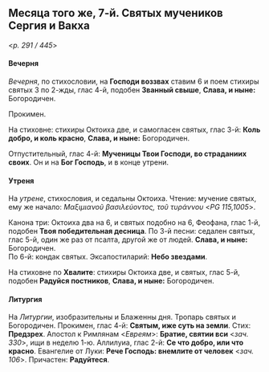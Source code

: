 
## Месяца того же, 7-й. Святых мучеников Сергия и Вакха  

<*p. 291 / 445*>

#### Вечерня

*Вечерня*, по стихословии, на **Господи воззвах** ставим 6 и поем стихиры святых 3 по 2-жды, глас 4-й, 
подобен **Званный свыше**, **Слава, и ныне:** Богородичен. 

Прокимен. 

На стиховне: стихиры Октоиха две, и самогласен святых, глас 3-й: **Коль добро, и коль красно**, 
**Слава, и ныне:** Богородичен.

Отпустительный, глас 4-й: **Мученицы Твои Господи, во страданиих своих**. 
Он и на **Бог Господь**, и в конце утрени.

#### Утреня

На *утрене*, стихословия, и седальны Октоиха. Чтение: мучение святых, ему же начало: 
*Μαξιμιανοῦ βασιλεύοντος, τοῦ τυράννου* <*PG 115,1005*>. 

Канона три: Октоиха два на 6, и святых подобно на 6, Феофана, глас 1-й, подобен **Твоя победительная десница**. 
По 3-й песни: седален святых, глас 5-й, один же раз от псалта, другой же от людей. **Слава, и ныне:** Богородичен.    
По 6-й: кондак святых. 
Эксапостиларий: **Небо звездами**. 

На стиховне по **Хвалите**: стихиры Октоиха две, и святых, глас 5-й, подобен **Радуйся постников**, 
**Слава, и ныне:** Богородичен. 

#### Литургия

На *Литургии*, изобразительны и Блаженны дня. Тропарь святых и Богородичен. 
Прокимен, глас 4-й: **Святым, иже суть на земли**. Стих: **Предзрех**. 
Апостол к Римлянам <*Евреям*>: **Братие, святии вси** <*зач. 330*>, ищи в неделю 1-ю. 
Аллилуиа, глас 2-й: **Се что добро, или что красно**. 
Евангелие от Луки: **Рече Господь: внемлите от человек** <*зач. 106*>. 
Причастен: **Радуйтеся**.
